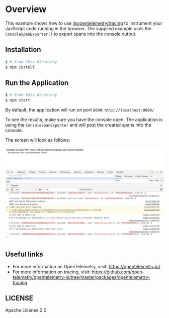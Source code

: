 # Overview

This example shows how to use [@opentelemetry/tracing](https://github.com/open-telemetry/opentelemetry-js/tree/master/packages/opentelemetry-tracing) to instrument your JavScript code running in the browser.
The supplied example uses the `ConsoleSpanExporter()` to export spans into the console output.

## Installation

```sh
$ # from this directory
$ npm install
```

## Run the Application

```sh
$ # from this directory
$ npm start
```

By default, the application will run on port `8090`: `http://localhost:8090/`

To see the results, make sure you have the console open. The application is using the `ConsoleSpanExporter` and will post the created spans into the console.

The screen will look as follows:

![Screenshot of the running example](images/traces.png)

## Useful links
- For more information on OpenTelemetry, visit: <https://opentelemetry.io/>
- For more information on tracing, visit: <https://github.com/open-telemetry/opentelemetry-js/tree/master/packages/opentelemetry-tracing>

## LICENSE

Apache License 2.0
